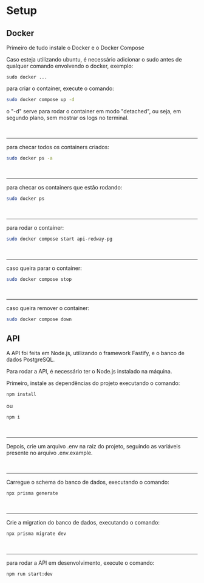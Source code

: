 # Setup

## Docker

Primeiro de tudo instale o Docker e o Docker Compose

Caso esteja utilizando ubuntu, é necessário adicionar o sudo antes de qualquer comando envolvendo o docker, exemplo:


`sudo docker ...`

para criar o container, execute o comando:

```sh
sudo docker compose up -d
```

o "-d" serve para rodar o container em modo "detached", ou seja, em segundo plano, sem mostrar os logs no terminal.

<br/>

----

para checar todos os containers criados:


```sh
sudo docker ps -a
```

<br/>

----

para checar os containers que estão rodando:

```sh
sudo docker ps
```

<br/>

----

para rodar o container:

```sh
sudo docker compose start api-redway-pg
```

<br/>

----

caso queira parar o container:

```sh
sudo docker compose stop
```

<br/>

----

caso queira remover o container:

```sh
sudo docker compose down
```

## API

A API foi feita em Node.js, utilizando o framework Fastify, e o banco de dados PostgreSQL.

Para rodar a API, é necessário ter o Node.js instalado na máquina.

Primeiro, instale as dependências do projeto executando o comando:

```sh
npm install
```

ou 

```sh
npm i
```

<br/>

------

Depois, crie um arquivo .env na raiz do projeto, seguindo as variáveis presente no arquivo .env.example.

<br/>

-----

Carregue o schema do banco de dados, executando o comando:

```sh
npx prisma generate
```

<br/>

-----

Crie a migration do banco de dados, executando o comando:

```sh
npx prisma migrate dev
```

<br/>

-----

para rodar a API em desenvolvimento, execute o comando:

```sh
npm run start:dev
```